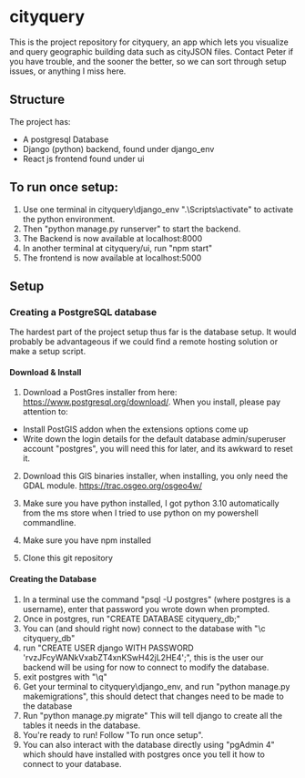 # cityquery

This is the project repository for cityquery, an app which lets you visualize and query geographic building data such as cityJSON files. Contact Peter if you have trouble, and the sooner the better, so we can sort through setup issues, or anything I miss here.

## Structure

The project has:
- A postgresql Database
- Django (python) backend, found under django_env
- React js frontend found under ui

## To run once setup:
1. Use one terminal in cityquery\django_env ".\Scripts\activate" to activate the python environment.
2. Then "python manage.py runserver" to start the backend.
3. The Backend is now available at localhost:8000
4. In another terminal at cityquery/ui, run "npm start"
5. The frontend is now available at localhost:5000

## Setup

### Creating a PostgreSQL database
The hardest part of the project setup thus far is the database setup. It would probably be advantageous if we could find a remote hosting solution or make a setup script.

#### Download & Install

1. Download a PostGres installer from here: https://www.postgresql.org/download/.
When you install, please pay attention to:
- Install PostGIS addon when the extensions options come up
- Write down the login details for the default database admin/superuser account "postgres", you will need this for later, and its awkward to reset it.

2. Download this GIS binaries installer, when installing, you only need the GDAL module.
https://trac.osgeo.org/osgeo4w/

3. Make sure you have python installed, I got python 3.10 automatically from the ms store when I tried to use python on my powershell commandline.

4. Make sure you have npm installed

5. Clone this git repository

#### Creating the Database

1. In a terminal use the command "psql -U postgres" (where postgres is a username), enter that password you wrote down when prompted.
2. Once in postgres, run "CREATE DATABASE cityquery_db;"
3. You can (and should right now) connect to the database with "\c cityquery_db"
5. run "CREATE USER django WITH PASSWORD 'rvzJFcyWANkVxabZT4xnKSwH42jL2HE4';", this is the user our backend will be using for now to connect to modify the database.
6. exit postgres with "\q"
7. Get your terminal to cityquery\django_env, and run "python manage.py makemigrations", this should detect that changes need to be made to the database
8. Run "python manage.py migrate" This will tell django to create all the tables it needs in the database.
9. You're ready to run! Follow "To run once setup".
10. You can also interact with the database directly using "pgAdmin 4" which should have installed with postgres once you tell it how to connect to your database. 

